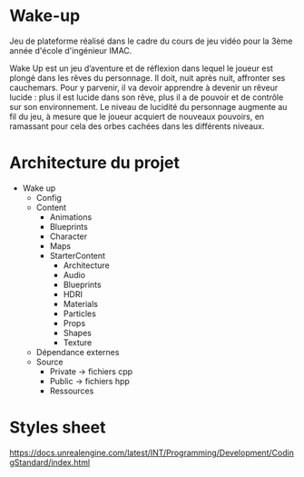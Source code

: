 Wake-up
=======

Jeu de plateforme réalisé dans le cadre du cours de jeu vidéo pour la 3ème année d'école d'ingénieur IMAC.

Wake Up est un jeu d’aventure et de réflexion dans lequel le joueur est plongé dans les rêves du personnage. Il doit, nuit après nuit, affronter ses cauchemars. Pour y parvenir, il va devoir apprendre à devenir un rêveur lucide : plus il est lucide dans son
rêve, plus il a de pouvoir et de contrôle sur son environnement. Le niveau de lucidité du personnage augmente au fil du jeu, à mesure que le joueur acquiert de nouveaux pouvoirs, en ramassant pour cela des orbes cachées dans les différents niveaux.

Architecture du projet
=======
* Wake up
  * Config
  * Content
    * Animations
    * Blueprints
    * Character
    * Maps
    * StarterContent
      * Architecture
      * Audio
      * Blueprints
      * HDRI
      * Materials
      * Particles
      * Props
      * Shapes
      * Texture
  * Dépendance externes
  * Source
    * Private  -> fichiers cpp
    * Public   -> fichiers hpp
    * Ressources
    
    
Styles sheet
=======

https://docs.unrealengine.com/latest/INT/Programming/Development/CodingStandard/index.html
